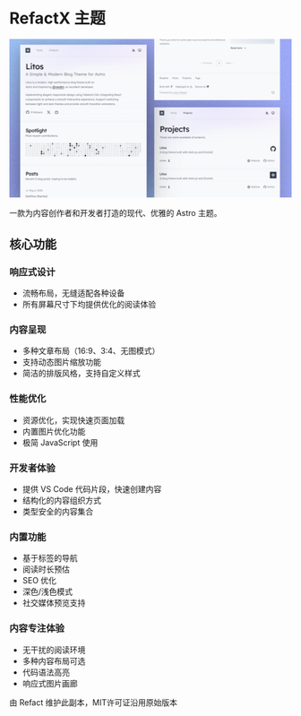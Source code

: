# RefactX 主题  

![RefactX 封面](./src/assets/cover@2x.png)  

一款为内容创作者和开发者打造的现代、优雅的 Astro 主题。  

## 核心功能  

### 响应式设计  
- 流畅布局，无缝适配各种设备  
- 所有屏幕尺寸下均提供优化的阅读体验  

### 内容呈现  
- 多种文章布局（16:9、3:4、无图模式）  
- 支持动态图片缩放功能  
- 简洁的排版风格，支持自定义样式  

### 性能优化  
- 资源优化，实现快速页面加载  
- 内置图片优化功能  
- 极简 JavaScript 使用  

### 开发者体验  
- 提供 VS Code 代码片段，快速创建内容  
- 结构化的内容组织方式  
- 类型安全的内容集合  

### 内置功能  
- 基于标签的导航  
- 阅读时长预估  
- SEO 优化  
- 深色/浅色模式  
- 社交媒体预览支持  

### 内容专注体验  
- 无干扰的阅读环境  
- 多种内容布局可选  
- 代码语法高亮  
- 响应式图片画廊  

由 Refact 维护此副本，MIT许可证沿用原始版本